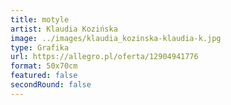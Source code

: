 ```yaml
---
title: motyle
artist: Klaudia Kozińska
image: ../images/klaudia_kozinska-klaudia-k.jpg
type: Grafika
url: https://allegro.pl/oferta/12904941776
format: 50x70cm
featured: false
secondRound: false
---
```

